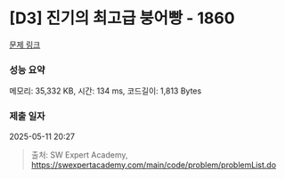 # [D3] 진기의 최고급 붕어빵 - 1860 

[문제 링크](https://swexpertacademy.com/main/code/problem/problemDetail.do?contestProbId=AV5LsaaqDzYDFAXc) 

### 성능 요약

메모리: 35,332 KB, 시간: 134 ms, 코드길이: 1,813 Bytes

### 제출 일자

2025-05-11 20:27



> 출처: SW Expert Academy, https://swexpertacademy.com/main/code/problem/problemList.do